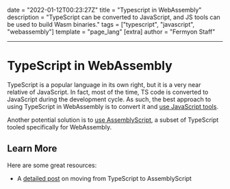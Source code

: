 date = "2022-01-12T00:23:27Z"
title = "Typescript in WebAssembly"
description = "TypeScript can be converted to JavaScript, and JS tools can be used to build Wasm binaries."
tags = ["typescript", "javascript", "webassembly"]
template = "page_lang"
[extra]
author = "Fermyon Staff"

---

# TypeScript in WebAssembly

TypeScript is a popular language in its own right, but it is a very near relative of JavaScript.
In fact, most of the time, TS code is converted to JavaScript during the development cycle.
As such, the best approach to using TypeScript in WebAssembly is to convert it and [use JavaScript tools](/wasm-languages/javascript).

Another potential solution is to [use AssemblyScript](/wasm-languages/assemblyscript), a subset of TypeScript tooled specifically for WebAssembly.

## Learn More

Here are some great resources:

- A [detailed post](https://blog.bitsrc.io/typescript-to-webassembly-the-what-the-how-and-the-why-3916a2561d37) on moving from TypeScript to AssemblyScript